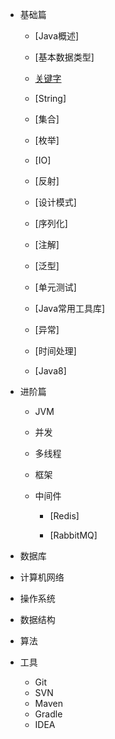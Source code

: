 - 基础篇

  - [Java概述]

  - [基本数据类型]

  - [关键字](basics/keywords.md)

  - [String]

  - [集合]

  - [枚举]

  - [IO]

  - [反射]

  - [设计模式]

  - [序列化]

  - [注解]

  - [泛型]

  - [单元测试]

  - [Java常用工具库]

  - [异常]

  - [时间处理]

  - [Java8] 

- 进阶篇

  - JVM

  - 并发

  - 多线程

  - 框架

  - 中间件

    - [Redis]

    - [RabbitMQ]

- 数据库

- 计算机网络

- 操作系统

- 数据结构

- 算法

- 工具

  - Git
  - SVN
  - Maven
  - Gradle
  - IDEA
